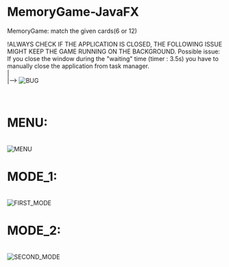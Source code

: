 # MemoryGame-JavaFX
MemoryGame: match the given cards(6 or 12)

!ALWAYS CHECK IF THE APPLICATION IS CLOSED, THE FOLLOWING ISSUE MIGHT KEEP THE GAME RUNNING ON THE BACKGROUND.
Possible issue: If you close the window during the "waiting" time (timer : 3.5s) you have to manually close the application from task manager.<br>
|<br>
|--> ![BUG](https://github.com/Georgios-Mpalanos/MemoryGame-JavaFX/assets/115114124/6f1c963d-5dcf-4424-ab71-6768865fbcf3)<br><br><br>

<b><h1>MENU:</h1></b><br>
![MENU](https://github.com/Georgios-Mpalanos/MemoryGame-JavaFX/assets/115114124/0d113679-152b-4adf-98cc-54e6c9c4f1e7)

<b><h1>MODE_1:</h1></b><br>
![FIRST_MODE](https://github.com/Georgios-Mpalanos/MemoryGame-JavaFX/assets/115114124/2d0cc23f-fab8-4eab-8fff-079e69e9f751)

<b><h1>MODE_2:</h1></b><br>
![SECOND_MODE](https://github.com/Georgios-Mpalanos/MemoryGame-JavaFX/assets/115114124/15773c98-fa5d-4e27-a356-ab7538f89838)
